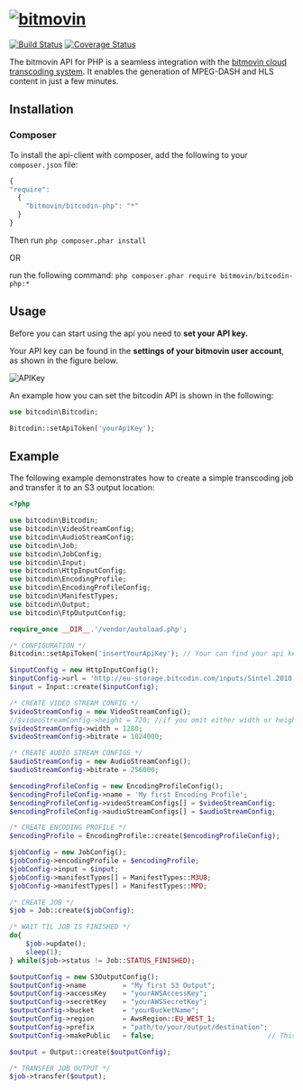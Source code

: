 # [![bitmovin](https://cloudfront-prod.bitmovin.com/wp-content/themes/Bitmovin-V-0.1/images/logo3.png)](http://www.bitmovin.com)
[![Build Status](https://travis-ci.org/bitmovin/bitcodin-php.svg?branch=master)](https://travis-ci.org/bitmovin/bitcodin-php)
[![Coverage Status](https://coveralls.io/repos/bitmovin/bitcodin-php/badge.svg?branch=master)](https://coveralls.io/r/bitmovin/bitcodin-php?branch=master)

The bitmovin API for PHP is a seamless integration with the [bitmovin cloud transcoding system](http://www.bitmovin.com). It enables the generation of MPEG-DASH and HLS content in just a few minutes.

Installation 
------------

### Composer ###
 
  
To install the api-client with composer, add the following to your `composer.json` file:  
```js
{
"require": 
  {
    "bitmovin/bitcodin-php": "*"
  }
}
```
Then run `php composer.phar install`

OR

run the following command: `php composer.phar require bitmovin/bitcodin-php:*`

Usage
-----

Before you can start using the api you need to **set your API key.**

Your API key can be found in the **settings of your bitmovin user account**, as shown in the figure below.

![APIKey](https://cloudfront-prod.bitmovin.com/wp-content/uploads/2016/04/api-key.png)

An example how you can set the bitcodin API is shown in the following:

```php
use bitcodin\Bitcodin;

Bitcodin::setApiToken('yourApiKey');
```

Example
-----
The following example demonstrates how to create a simple transcoding job and transfer it to an S3 output location:
```php
<?php

use bitcodin\Bitcodin;
use bitcodin\VideoStreamConfig;
use bitcodin\AudioStreamConfig;
use bitcodin\Job;
use bitcodin\JobConfig;
use bitcodin\Input;
use bitcodin\HttpInputConfig;
use bitcodin\EncodingProfile;
use bitcodin\EncodingProfileConfig;
use bitcodin\ManifestTypes;
use bitcodin\Output;
use bitcodin\FtpOutputConfig;

require_once __DIR__.'/vendor/autoload.php';

/* CONFIGURATION */
Bitcodin::setApiToken('insertYourApiKey'); // Your can find your api key in the settings menu. Your account (right corner) -> Settings -> API

$inputConfig = new HttpInputConfig();
$inputConfig->url = 'http://eu-storage.bitcodin.com/inputs/Sintel.2010.720p.mkv';
$input = Input::create($inputConfig);

/* CREATE VIDEO STREAM CONFIG */
$videoStreamConfig = new VideoStreamConfig();
//$videoStreamConfig->height = 720; //if you omit either width or height, our service will use the aspect ratio of your input-file
$videoStreamConfig->width = 1280;
$videoStreamConfig->bitrate = 1024000;

/* CREATE AUDIO STREAM CONFIGS */
$audioStreamConfig = new AudioStreamConfig();
$audioStreamConfig->bitrate = 256000;

$encodingProfileConfig = new EncodingProfileConfig();
$encodingProfileConfig->name = 'My first Encoding Profile';
$encodingProfileConfig->videoStreamConfigs[] = $videoStreamConfig;
$encodingProfileConfig->audioStreamConfigs[] = $audioStreamConfig;

/* CREATE ENCODING PROFILE */
$encodingProfile = EncodingProfile::create($encodingProfileConfig);

$jobConfig = new JobConfig();
$jobConfig->encodingProfile = $encodingProfile;
$jobConfig->input = $input;
$jobConfig->manifestTypes[] = ManifestTypes::M3U8;
$jobConfig->manifestTypes[] = ManifestTypes::MPD;

/* CREATE JOB */
$job = Job::create($jobConfig);

/* WAIT TIL JOB IS FINISHED */
do{
    $job->update();
    sleep(1);
} while($job->status != Job::STATUS_FINISHED);

$outputConfig = new S3OutputConfig();
$outputConfig->name         = "My first S3 Output";
$outputConfig->accessKey    = "yourAWSAccessKey";
$outputConfig->secretKey    = "yourAWSSecretKey";
$outputConfig->bucket       = "yourBucketName";
$outputConfig->region       = AwsRegion::EU_WEST_1;
$outputConfig->prefix       = "path/to/your/output/destination";
$outputConfig->makePublic   = false;                            // This flag determines whether the files put on S3 will be publicly accessible via HTTP Url or not

$output = Output::create($outputConfig);

/* TRANSFER JOB OUTPUT */
$job->transfer($output);

```
